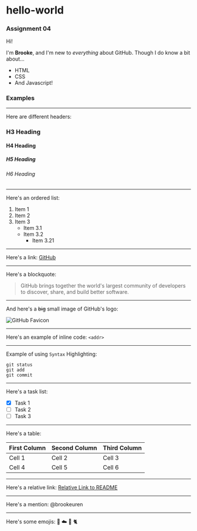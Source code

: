 # hello-world
### Assignment 04

Hi!

I'm **Brooke**, and I'm new to *everything* about GitHub.
Though I do know a bit about...
* HTML
* CSS
* And Javascript!

### Examples
---
Here are different headers:
### H3 Heading
#### H4 Heading
##### H5 Heading
###### H6 Heading

---

Here's an ordered list:
1. Item 1
1. Item 2
1. Item 3
   - Item 3.1
   - Item 3.2
     - Item 3.21
     
---

Here's a link:
[GitHub](https://github.com/)
 
---

Here's a blockquote:

>GitHub brings together the world's largest community of developers to discover, share, and build better software. 

---

And here's a ~~big~~ small image of GitHub's logo:

![GitHub Favicon](https://github.com/favicon.ico)

---

Here's an example of inline code:
`<addr>`

---

Example of using `Syntax` Highlighting:
```
git status
git add
git commit
```

---

Here's a task list:

- [x] Task 1
- [ ] Task 2
- [ ] Task 3

---

Here's a table:

First Column | Second Column | Third Column
------------ | ------------- | -------------
Cell 1 | Cell 2 | Cell 3
Cell 4 | Cell 5 | Cell 6

---

Here's a relative link:
[Relative Link to README](/README.md)

---

Here's a mention: @brookeuren

---

Here's some emojis:
:purple_heart: :cloud: :cherry_blossom: :cat2:
